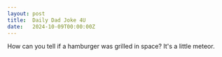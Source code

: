 ```yaml
---
layout: post
title:  Daily Dad Joke 4U
date:   2024-10-09T00:00:00Z
---
```

How can you tell if a hamburger was grilled in space? It's a little meteor.
